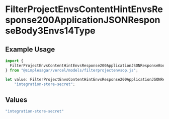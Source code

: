 # FilterProjectEnvsContentHintEnvsResponse200ApplicationJSONResponseBody3Envs14Type

## Example Usage

```typescript
import {
  FilterProjectEnvsContentHintEnvsResponse200ApplicationJSONResponseBody3Envs14Type,
} from "@simplesagar/vercel/models/filterprojectenvsop.js";

let value: FilterProjectEnvsContentHintEnvsResponse200ApplicationJSONResponseBody3Envs14Type =
    "integration-store-secret";
```

## Values

```typescript
"integration-store-secret"
```